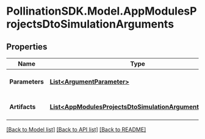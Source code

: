 
# PollinationSDK.Model.AppModulesProjectsDtoSimulationArguments

## Properties

Name | Type | Description | Notes
------------ | ------------- | ------------- | -------------
**Parameters** | [**List&lt;ArgumentParameter&gt;**](ArgumentParameter.md) | A list of input parameters | [optional] 
**Artifacts** | [**List&lt;AppModulesProjectsDtoSimulationArgumentArtifact&gt;**](AppModulesProjectsDtoSimulationArgumentArtifact.md) | A list of input artifacts | [optional] 

[[Back to Model list]](../README.md#documentation-for-models)
[[Back to API list]](../README.md#documentation-for-api-endpoints)
[[Back to README]](../README.md)

